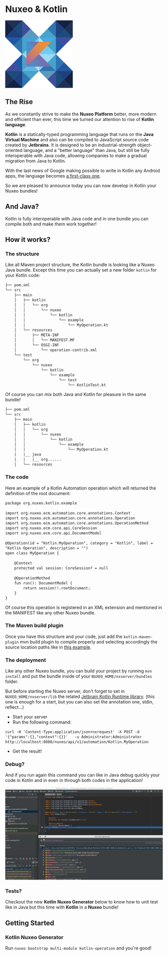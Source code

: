 # Nuxeo & Kotlin

![](nuxeo.png)

## The Rise

As we constantly strive to make the **Nuxeo Platform** better, more modern and efficient than ever, this time we turned our attention to rise of **Kotlin language**.

**Kotlin** is a statically-typed programming language that runs on the **Java Virtual Machine** and also can be compiled to JavaScript source code created by **Jetbrains**. It is designed to be an industrial-strength object-oriented language, and a "better language" than Java, but still be fully interoperable with Java code, allowing companies to make a gradual migration from Java to Kotlin.

With the last news of Google making possible to write in Kotlin any Android apps, the language becomes [a first-class one](https://techcrunch.com/2017/05/17/google-makes-kotlin-a-first-class-language-for-writing-android-apps/).

So we are pleased to announce today you can now develop in Kotlin your Nuxeo bundles!

## And Java?

Kotlin is fully interoperable with Java code and in one bundle you can compile both and make them work together!

## How it works?

### The structure

Like all Maven project structure, the Kotlin bundle is looking like a Nuxeo Java bundle. Except this time you can actually set a new folder `kotlin` for your Kotlin code:

```
├── pom.xml
└── src
    ├── main
    │   ├── kotlin
    │   │   └── org
    │   │       └── nuxeo
    │   │           └── kotlin
    │   │               └── example
    │   │                   └── MyOperation.kt
    │   └── resources
    │       ├── META-INF
    │       │   └── MANIFEST.MF
    │       └── OSGI-INF
    │           └── operation-contrib.xml
    └── test
        └── org
            └── nuxeo
                └── kotlin
                    └── example
                        └── test
                            └── KotlinTest.kt
```

Of course you can mix both Java and Kotlin for pleasure in the same bundle!

```
├── pom.xml
└── src
    ├── main
    │   ├── kotlin
    │   │   └── org
    │   │       └── nuxeo
    │   │           └── kotlin
    │   │               └── example
    │   │                   └── MyOperation.kt
    |   |__ java
    |   |   |__ org......
    │   └── resources

```

### The code

Here an example of a Kotlin Automation operation which will returned the definition of the root document:

```
package org.nuxeo.kotlin.example

import org.nuxeo.ecm.automation.core.annotations.Context
import org.nuxeo.ecm.automation.core.annotations.Operation
import org.nuxeo.ecm.automation.core.annotations.OperationMethod
import org.nuxeo.ecm.core.api.CoreSession
import org.nuxeo.ecm.core.api.DocumentModel

@Operation(id = "Kotlin.MyOperation", category = "Kotlin", label = "Kotlin Operation", description = "")
open class MyOperation {

    @Context
    protected val session: CoreSession? = null

    @OperationMethod
    fun run(): DocumentModel {
        return session!!.rootDocument;
    }
}
```

Of course this operation is registered in an XML extension and mentioned in the MANIFEST like any other Nuxeo bundle.

### The Maven build plugin

Once you have this structure and your code, just add the `kotlin-maven-plugin` mvn build plugin to compile properly and selecting accordingly the source location paths like in [this example](https://github.com/vpasquier/nuxeo-kotlin-example/blob/master/pom.xml#L38-L74).

### The deployment

Like any other Nuxeo bundle, you can build your project by running `mvn install` and put the bundle inside of your `NUXEO_HOME/nxserver/bundles` folder.

But before starting the Nuxeo server, don't forget to set in `NUXEO_HOME/nxserver/lib` the related [Jetbrain Kotlin Runtime library](https://mvnrepository.com/artifact/org.jetbrains.kotlin/kotlin-runtime). (this one is enough for a start, but you can also set the annotation one, stdin, reflect...)

- Start your server
- Run the following command:

```
curl -H 'Content-Type:application/json+nxrequest' -X POST -d '{"params":{},"context":{}}'   -u Administrator:Administrator http://localhost:8080/nuxeo/api/v1/automation/Kotlin.MyOperation
```

- Get the result!

### Debug?

And if you run again this command you can like in Java debug quickly your code in Kotlin and in even in through both codes in the application!

![](debug.png)

### Tests?

Checkout the new **Kotlin Nuxeo Generator** below to know how to unit test like in Java but this time with **Kotlin** in a **Nuxeo** bundle!

## Getting Started

### Kotlin Nuxeo Generator

Run `nuxeo bootstrap multi-module kotlin-operation` and you're good!

